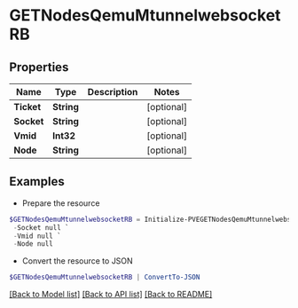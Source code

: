 # GETNodesQemuMtunnelwebsocketRB
## Properties

Name | Type | Description | Notes
------------ | ------------- | ------------- | -------------
**Ticket** | **String** |  | [optional] 
**Socket** | **String** |  | [optional] 
**Vmid** | **Int32** |  | [optional] 
**Node** | **String** |  | [optional] 

## Examples

- Prepare the resource
```powershell
$GETNodesQemuMtunnelwebsocketRB = Initialize-PVEGETNodesQemuMtunnelwebsocketRB  -Ticket null `
 -Socket null `
 -Vmid null `
 -Node null
```

- Convert the resource to JSON
```powershell
$GETNodesQemuMtunnelwebsocketRB | ConvertTo-JSON
```

[[Back to Model list]](../README.md#documentation-for-models) [[Back to API list]](../README.md#documentation-for-api-endpoints) [[Back to README]](../README.md)

